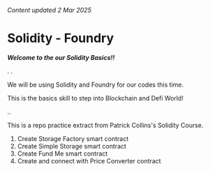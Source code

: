 _Content updated 2 Mar 2025_
# Solidity - Foundry

___Welcome to the our Solidity Basics!!___


.
.


We will be using Solidity and Foundry for our codes this time.


This is the basics skill to step into Blockchain and Defi World!


..


This is a repo practice extract from Patrick Collins's Solidity Course.


1. Create Storage Factory smart contract
2. Create Simple Storage smart contract
3. Create Fund Me smart contract
4. Create and connect with Price Converter contract
